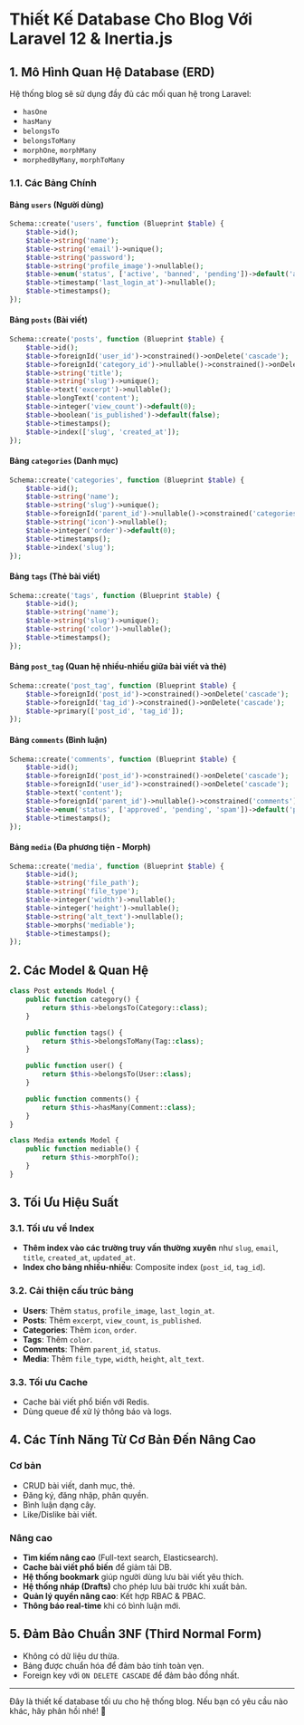 # Thiết Kế Database Cho Blog Với Laravel 12 & Inertia.js

## 1. Mô Hình Quan Hệ Database (ERD)
Hệ thống blog sẽ sử dụng đầy đủ các mối quan hệ trong Laravel:
- `hasOne`
- `hasMany`
- `belongsTo`
- `belongsToMany`
- `morphOne`, `morphMany`
- `morphedByMany`, `morphToMany`

### 1.1. Các Bảng Chính
#### **Bảng `users`** (Người dùng)
```php
Schema::create('users', function (Blueprint $table) {
    $table->id();
    $table->string('name');
    $table->string('email')->unique();
    $table->string('password');
    $table->string('profile_image')->nullable();
    $table->enum('status', ['active', 'banned', 'pending'])->default('active');
    $table->timestamp('last_login_at')->nullable();
    $table->timestamps();
});
```
#### **Bảng `posts`** (Bài viết)
```php
Schema::create('posts', function (Blueprint $table) {
    $table->id();
    $table->foreignId('user_id')->constrained()->onDelete('cascade');
    $table->foreignId('category_id')->nullable()->constrained()->onDelete('set null');
    $table->string('title');
    $table->string('slug')->unique();
    $table->text('excerpt')->nullable();
    $table->longText('content');
    $table->integer('view_count')->default(0);
    $table->boolean('is_published')->default(false);
    $table->timestamps();
    $table->index(['slug', 'created_at']);
});
```
#### **Bảng `categories`** (Danh mục)
```php
Schema::create('categories', function (Blueprint $table) {
    $table->id();
    $table->string('name');
    $table->string('slug')->unique();
    $table->foreignId('parent_id')->nullable()->constrained('categories')->onDelete('cascade');
    $table->string('icon')->nullable();
    $table->integer('order')->default(0);
    $table->timestamps();
    $table->index('slug');
});
```
#### **Bảng `tags`** (Thẻ bài viết)
```php
Schema::create('tags', function (Blueprint $table) {
    $table->id();
    $table->string('name');
    $table->string('slug')->unique();
    $table->string('color')->nullable();
    $table->timestamps();
});
```
#### **Bảng `post_tag`** (Quan hệ nhiều-nhiều giữa bài viết và thẻ)
```php
Schema::create('post_tag', function (Blueprint $table) {
    $table->foreignId('post_id')->constrained()->onDelete('cascade');
    $table->foreignId('tag_id')->constrained()->onDelete('cascade');
    $table->primary(['post_id', 'tag_id']);
});
```
#### **Bảng `comments`** (Bình luận)
```php
Schema::create('comments', function (Blueprint $table) {
    $table->id();
    $table->foreignId('post_id')->constrained()->onDelete('cascade');
    $table->foreignId('user_id')->constrained()->onDelete('cascade');
    $table->text('content');
    $table->foreignId('parent_id')->nullable()->constrained('comments')->onDelete('cascade');
    $table->enum('status', ['approved', 'pending', 'spam'])->default('pending');
    $table->timestamps();
});
```
#### **Bảng `media`** (Đa phương tiện - Morph)
```php
Schema::create('media', function (Blueprint $table) {
    $table->id();
    $table->string('file_path');
    $table->string('file_type');
    $table->integer('width')->nullable();
    $table->integer('height')->nullable();
    $table->string('alt_text')->nullable();
    $table->morphs('mediable');
    $table->timestamps();
});
```

## 2. Các Model & Quan Hệ
```php
class Post extends Model {
    public function category() {
        return $this->belongsTo(Category::class);
    }

    public function tags() {
        return $this->belongsToMany(Tag::class);
    }

    public function user() {
        return $this->belongsTo(User::class);
    }

    public function comments() {
        return $this->hasMany(Comment::class);
    }
}

class Media extends Model {
    public function mediable() {
        return $this->morphTo();
    }
}
```

## 3. Tối Ưu Hiệu Suất
### 3.1. **Tối ưu về Index**
- **Thêm index vào các trường truy vấn thường xuyên** như `slug`, `email`, `title`, `created_at`, `updated_at`.
- **Index cho bảng nhiều-nhiều**: Composite index (`post_id`, `tag_id`).

### 3.2. **Cải thiện cấu trúc bảng**
- **Users**: Thêm `status`, `profile_image`, `last_login_at`.
- **Posts**: Thêm `excerpt`, `view_count`, `is_published`.
- **Categories**: Thêm `icon`, `order`.
- **Tags**: Thêm `color`.
- **Comments**: Thêm `parent_id`, `status`.
- **Media**: Thêm `file_type`, `width`, `height`, `alt_text`.

### 3.3. **Tối ưu Cache**
- Cache bài viết phổ biến với Redis.
- Dùng queue để xử lý thông báo và logs.

## 4. Các Tính Năng Từ Cơ Bản Đến Nâng Cao
### **Cơ bản**
- CRUD bài viết, danh mục, thẻ.
- Đăng ký, đăng nhập, phân quyền.
- Bình luận dạng cây.
- Like/Dislike bài viết.

### **Nâng cao**
- **Tìm kiếm nâng cao** (Full-text search, Elasticsearch).
- **Cache bài viết phổ biến** để giảm tải DB.
- **Hệ thống bookmark** giúp người dùng lưu bài viết yêu thích.
- **Hệ thống nháp (Drafts)** cho phép lưu bài trước khi xuất bản.
- **Quản lý quyền nâng cao**: Kết hợp RBAC & PBAC.
- **Thông báo real-time** khi có bình luận mới.

## 5. Đảm Bảo Chuẩn 3NF (Third Normal Form)
- Không có dữ liệu dư thừa.
- Bảng được chuẩn hóa để đảm bảo tính toàn vẹn.
- Foreign key với `ON DELETE CASCADE` để đảm bảo đồng nhất.

---
Đây là thiết kế database tối ưu cho hệ thống blog. Nếu bạn có yêu cầu nào khác, hãy phản hồi nhé! 🚀

